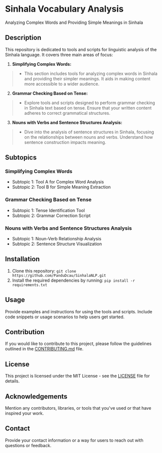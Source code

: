 # Sinhala Vocabulary Analysis

Analyzing Complex Words and Providing Simple Meanings in Sinhala

## Description

This repository is dedicated to tools and scripts for linguistic analysis of the Sinhala language. It covers three main areas of focus:

1. **Simplifying Complex Words:**
>    - This section includes tools for analyzing complex words in Sinhala and providing their simpler meanings. It aids in making content more accessible to a wider audience.

2. **Grammar Checking Based on Tense:**
>    - Explore tools and scripts designed to perform grammar checking in Sinhala text based on tense. Ensure that your written content adheres to correct grammatical structures.

3. **Nouns with Verbs and Sentence Structures Analysis:**
>    - Dive into the analysis of sentence structures in Sinhala, focusing on the relationships between nouns and verbs. Understand how sentence construction impacts meaning.

## Subtopics

### Simplifying Complex Words
- Subtopic 1: Tool A for Complex Word Analysis
- Subtopic 2: Tool B for Simple Meaning Extraction

### Grammar Checking Based on Tense
- Subtopic 1: Tense Identification Tool
- Subtopic 2: Grammar Correction Script

### Nouns with Verbs and Sentence Structures Analysis
- Subtopic 1: Noun-Verb Relationship Analysis
- Subtopic 2: Sentence Structure Visualization

## Installation

1. Clone this repository: `git clone https://github.com/PanduDcau/SinhalaNLP.git`
2. Install the required dependencies by running: `pip install -r requirements.txt`

## Usage

Provide examples and instructions for using the tools and scripts. Include code snippets or usage scenarios to help users get started.

## Contribution

If you would like to contribute to this project, please follow the guidelines outlined in the [CONTRIBUTING.md](CONTRIBUTING.md) file.

## License

This project is licensed under the MIT License - see the [LICENSE](LICENSE) file for details.

## Acknowledgements

Mention any contributors, libraries, or tools that you've used or that have inspired your work.

## Contact

Provide your contact information or a way for users to reach out with questions or feedback.

